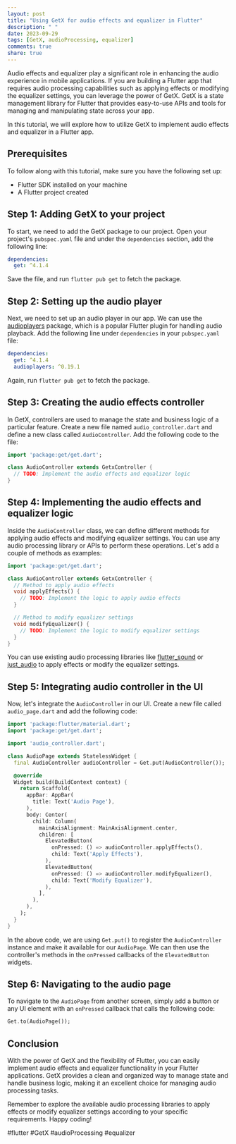 ```yaml
---
layout: post
title: "Using GetX for audio effects and equalizer in Flutter"
description: " "
date: 2023-09-29
tags: [GetX, audioProcessing, equalizer]
comments: true
share: true
---
```


Audio effects and equalizer play a significant role in enhancing the audio experience in mobile applications. If you are building a Flutter app that requires audio processing capabilities such as applying effects or modifying the equalizer settings, you can leverage the power of GetX. GetX is a state management library for Flutter that provides easy-to-use APIs and tools for managing and manipulating state across your app.

In this tutorial, we will explore how to utilize GetX to implement audio effects and equalizer in a Flutter app.

## Prerequisites
To follow along with this tutorial, make sure you have the following set up:
- Flutter SDK installed on your machine
- A Flutter project created

## Step 1: Adding GetX to your project
To start, we need to add the GetX package to our project. Open your project's `pubspec.yaml` file and under the `dependencies` section, add the following line:

```yaml
dependencies:
  get: ^4.1.4
```

Save the file, and run `flutter pub get` to fetch the package.

## Step 2: Setting up the audio player
Next, we need to set up an audio player in our app. We can use the [audioplayers](https://pub.dev/packages/audioplayers) package, which is a popular Flutter plugin for handling audio playback. Add the following line under `dependencies` in your `pubspec.yaml` file:

```yaml
dependencies:
  get: ^4.1.4
  audioplayers: ^0.19.1
```

Again, run `flutter pub get` to fetch the package.

## Step 3: Creating the audio effects controller
In GetX, controllers are used to manage the state and business logic of a particular feature. Create a new file named `audio_controller.dart` and define a new class called `AudioController`. Add the following code to the file:

```dart
import 'package:get/get.dart';

class AudioController extends GetxController {
  // TODO: Implement the audio effects and equalizer logic
}
```

## Step 4: Implementing the audio effects and equalizer logic
Inside the `AudioController` class, we can define different methods for applying audio effects and modifying equalizer settings. You can use any audio processing library or APIs to perform these operations. Let's add a couple of methods as examples:

```dart
import 'package:get/get.dart';

class AudioController extends GetxController {
  // Method to apply audio effects
  void applyEffects() {
    // TODO: Implement the logic to apply audio effects
  }

  // Method to modify equalizer settings
  void modifyEqualizer() {
    // TODO: Implement the logic to modify equalizer settings
  }
}
```

You can use existing audio processing libraries like [flutter_sound](https://pub.dev/packages/flutter_sound) or [just_audio](https://pub.dev/packages/just_audio) to apply effects or modify the equalizer settings.

## Step 5: Integrating audio controller in the UI
Now, let's integrate the `AudioController` in our UI. Create a new file called `audio_page.dart` and add the following code:

```dart
import 'package:flutter/material.dart';
import 'package:get/get.dart';

import 'audio_controller.dart';

class AudioPage extends StatelessWidget {
  final AudioController audioController = Get.put(AudioController());

  @override
  Widget build(BuildContext context) {
    return Scaffold(
      appBar: AppBar(
        title: Text('Audio Page'),
      ),
      body: Center(
        child: Column(
          mainAxisAlignment: MainAxisAlignment.center,
          children: [
            ElevatedButton(
              onPressed: () => audioController.applyEffects(),
              child: Text('Apply Effects'),
            ),
            ElevatedButton(
              onPressed: () => audioController.modifyEqualizer(),
              child: Text('Modify Equalizer'),
            ),
          ],
        ),
      ),
    );
  }
}
```

In the above code, we are using `Get.put()` to register the `AudioController` instance and make it available for our `AudioPage`. We can then use the controller's methods in the `onPressed` callbacks of the `ElevatedButton` widgets.

## Step 6: Navigating to the audio page
To navigate to the `AudioPage` from another screen, simply add a button or any UI element with an `onPressed` callback that calls the following code:

```dart
Get.to(AudioPage());
```

## Conclusion

With the power of GetX and the flexibility of Flutter, you can easily implement audio effects and equalizer functionality in your Flutter applications. GetX provides a clean and organized way to manage state and handle business logic, making it an excellent choice for managing audio processing tasks.

Remember to explore the available audio processing libraries to apply effects or modify equalizer settings according to your specific requirements. Happy coding!

#flutter #GetX #audioProcessing #equalizer
